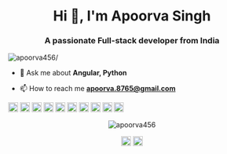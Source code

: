<h1 align="center">Hi 👋, I'm Apoorva Singh</h1>
<h3 align="center">A passionate Full-stack developer from India</h3>
<p align="left"> <img src=https://komarev.com/ghpvc/?username=apoorva456 alt=apoorva456/> </p>

- 💬 Ask me about **Angular, Python**

- 📫 How to reach me **apoorva.8765@gmail.com**

<p align="left"><img src=https://konpa.github.io/devicon/devicon.git/icons/angularjs/angularjs-original.svg alt=angularjs width="20" height="20"/> <img src=https://konpa.github.io/devicon/devicon.git/icons/bootstrap/bootstrap-plain.svg alt=bootstrap width="20" height="20"/> <img src=https://konpa.github.io/devicon/devicon.git/icons/css3/css3-original-wordmark.svg alt=css3 width="20" height="20"/> <img src=https://konpa.github.io/devicon/devicon.git/icons/django/django-original.svg alt=django width="20" height="20"/> <img src=https://konpa.github.io/devicon/devicon.git/icons/docker/docker-original-wordmark.svg alt=docker width="20" height="20"/> <img src=https://konpa.github.io/devicon/devicon.git/icons/html5/html5-original-wordmark.svg alt=html5 width="20" height="20"/> <img src=https://konpa.github.io/devicon/devicon.git/icons/javascript/javascript-original.svg alt=javascript width="20" height="20"/> <img src=https://konpa.github.io/devicon/devicon.git/icons/mongodb/mongodb-original-wordmark.svg alt=mongodb width="20" height="20"/> <img src=https://konpa.github.io/devicon/devicon.git/icons/postgresql/postgresql-original-wordmark.svg alt=postgresql width="20" height="20"/> <img src=https://konpa.github.io/devicon/devicon.git/icons/python/python-original-wordmark.svg alt=python width="20" height="20"/></p><p align="center"> <img src=https://github-readme-stats.vercel.app/api?username=apoorva456&show_icons=true alt=apoorva456 /> </p>

<p align="center">
<a href=https://linkedin.com/in/singh-apoorva target="blank"><img align="center" src=https://cdn.jsdelivr.net/npm/simple-icons@3.0.1/icons/linkedin.svg alt="singh-apoorva" height="20" width="20" /></a>
<a href=https://instagram.com/apoorvas.11 target="blank"><img align="center" src=https://cdn.jsdelivr.net/npm/simple-icons@3.0.1/icons/instagram.svg alt="apoorvas.11" height="20" width="20" /></a>
</p>

